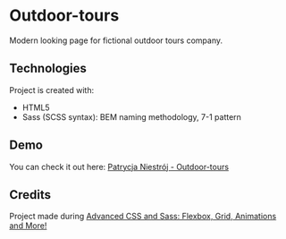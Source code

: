# Outdoor-tours
Modern looking page for fictional outdoor tours company. 

## Technologies
Project is created with:
* HTML5
* Sass (SCSS syntax): BEM naming methodology, 7-1 pattern

## Demo
You can check it out here: [Patrycja Niestrój - Outdoor-tours](https://patrycjanie.github.io/Outdoor-tours/)

## Credits
Project made during [Advanced CSS and Sass: Flexbox, Grid, Animations and More!](https://www.udemy.com/advanced-css-and-sass/)
